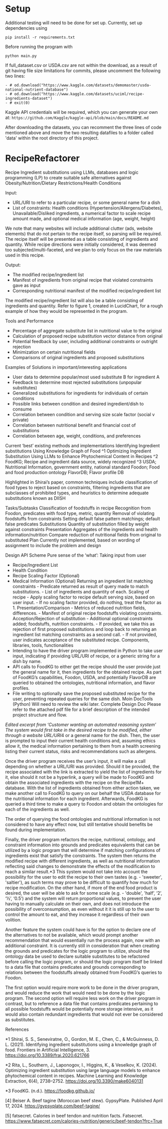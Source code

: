 # Setup
Additional testing will need to be done for set up. Currently, set up dependencies using

`pip install -r requirements.txt`

Before running the program with

`python main.py`

If full_dataset.csv or USDA.csv are not within the download, as a result of git having file size limitations for commits, please uncomment the following two lines:

	- # od.download("https://www.kaggle.com/datasets/demomaster/usda-national-nutrient-database")
    - # od.download("https://www.kaggle.com/datasets/uciml/recipe-ingredients-dataset")
	- # exit(0)

Kaggle API credentials will be required, which you can generate your own at: `https://github.com/Kaggle/kaggle-api/blob/main/docs/README.md`

After downloading the datasets, you can recomment the three lines of code mentioned above and move the two resulting datafiles to a folder called 'data' within the root directory of this project.

# RecipeRefactorer
Recipe Ingredient substitutions using LLMs, databases and logic programming (LP) to create suitable safe alternatives against Obesity/Nutrition/Dietary Restrictions/Health Conditions

Input:
- URL/URI to refer to a particular recipe, or some general name for a dish
- List of constraints: Health conditions (Hypertension/Allergens/Diabetes), Unavailable/Disliked ingredients, a numerical factor to scale recipe amount made, and optional medical information (age, weight, height)

We note that many websites will include additional clutter (ads, website elements) that do not pertain to the recipe itself, so parsing will be required. The recipe itself will be presented as a table consisting of ingredients and quantity. While recipe directions were initially considered, it was deemed too subjected/multi-faceted, and we plan to only focus on the raw materials used in this recipe.

Output:
- The modified recipe/ingredient list
- Manifest of ingredients from original recipe that violated constraints gave as input
- Corresponding nutritional manifest of the modified recipe/ingredient list

The modified recipe/ingredient list will also be a table consisting of ingredients and quantity. Refer to figure 1, created in LucidChart, for a rough example of how they would be represented in the program. 

 Tools and Performance
- Percentage of aggregate substitute list in nutritional value to the original
- Calculation of proposed recipe substitution vector distance from original
- Potential feedback by user, including additional constraints or outright rejection
- Minimization on certain nutritional fields
- Comparisons of original ingredients and proposed substitutions

Examples of Solutions in important/interesting applications
- User data to determine popular/most used substitute B for ingredient A
- Feedback to determine most rejected substitutions (unpopular substitutes)
- Generalized substitutions for ingredients for individuals of certain conditions
- Possible links between condition and desired ingredient/dish to consume
- Correlation between condition and serving size scale factor (social v private)
- Correlation between nutritional benefit and financial cost of substitutions
- Correlation between age, weight, conditions, and preferences

Current ‘best’ existing methods and implementations
Identifying Ingredient substitutions Using Knowledge Graph of Food ^1
Optimizing Ingredient Substitution Using LLMs to Enhance Phytochemical Content in Recipes ^2
FoodKG; Recipe and ingredient data source, widely recognized ^3
USDA; Nutritional Information, government entity, national standard
Foodon; Food and food production ontology
FlavorDB; Flavor profile DB

Highlighted in Shirai’s paper, common techniques include classification of food types to reject based on constraints, filtering ingredients that are subclasses of prohibited types, and heuristics to determine adequate substitutions known as DIISH

Tasks/Subtasks
Classification of foodstuffs in recipe
Recognition from Foodon, predicates with food type, metric, quantity
	Removal of violating foodstuffs from constraints
Setting default false pattern matchings; default false predicates
	Substitutions
Quantity of substitution filled by weight against constraints
	Presentation
Aggregates of the ingredients and health information/nutrition
Compare reduction of nutritional fields from original to substituted
Plan
Currently not implemented, based on wording of assignment to include the problem and design







Design
API Scheme
Pure sense of the ‘what’:
Taking input from user
- Recipe/Ingredient List 
- Health Condition 
- Recipe Scaling Factor (Optional) 
- Medical Information (Optional)
Returning an ingredient list matching constraints
			- Predicate returned as result of query made to match substitutions.
			- List of ingredients and quantity of each.
		Scaling of recipe
			- Apply scaling factor to recipe default serving size, based on user input.
			- If no scaling factor provided, do nothing, treat the factor as 1.
		Presentation/Comparison
			- Metrics of reduced nutrition fields, differences.
			- Manifest of original recipe foodstuffs violating constraints.
		Acception/Rejection of substitution
			- Additional optional constraints added; foodstuffs, nutrition constraints.
			- If provided, we take this as rejection of first proposed substitutions and loop back to returning an ingredient list matching constraints as a second call.
			- If not provided, user indicates acceptance of the substituted recipe.
Components, libraries, tools, functionalities
- Intending to have the driver program implemented in Python to take user input, indicating if providing URL/URI of recipe, or a generic string for a dish by name.
- API calls to FoodKG to either get the recipe should the user provide just the general name for it, then ingredients for the obtained recipe. As part of FoodKG’s capabilities, Foodon, USDA, and potentially FlavorDB are queried to obtained the ontologies, nutritional information, and flavor profiles.
- File writing to optionally save the proposed substituted recipe for the user, preventing repeated queries for the same dish.
Moin DocTools (Python)
Will need to review the wiki later.
Complete Design Doc
Please refer to the attached pdf file for a brief description of the intended project structure and flow.

*Edited excerpt from ‘Customer wanting an automated reasoning system’
The system would first take in the desired recipe to be modified, either through a website URL/URI*4 or a general name for the dish. Then, the user is prompted to input their current health conditions and, assuming ethics allow it, the medical information pertaining to them from a health screening listing their current status, risks and recommendations such as allergens. 

Once the driver program receives the user’s input, it will make a call depending on whether a URL/URI was provided. Should it be provided, the recipe associated with the link is extracted to yield the list of ingredients for it, else should it not be a hyperlink, a query will be made to FoodKG and obtain the associated ingredients with the recipe on the Recipe1M+ database. With the list of ingredients obtained from either action taken, we make another call to FoodKG to query on our behalf the USDA database for the nutritional information for each ingredient. Afterwards, FoodKG is queried a third time to make a query to Foodon and obtain the ontologies for each of the ingredients as well. 

The order of querying the food ontologies and nutritional information is not considered to have any effect now, but still tentative should benefits be found during implementation. 

Finally, the driver program refactors the recipe, nutritional, ontology, and constraint information into grounds and predicates equivalents that can be utilized by a logic program that will determine if matching configurations of ingredients exist that satisfy the constraints. The system then returns the modified recipe with different ingredients, as well as nutritional information reflecting said changes to demonstrate the effects of the modification to reach a similar result.*3 
This system would not take into account the possibility for the user to edit the recipe to their own tastes (e.g. - 'sweeter', 'saltier'), as such terms may prove to be difficult to quantify how much for recipe modification. On the other hand, if more of the end food product is desired, the user will be able to ask for some scale (e.g. - 'double', 'half’, ‘2’, ‘½’, ‘0.5’) and the system will return proportional values, to prevent the user having to manually calculate on their own, and does not introduce the possibility of overconsumption, as even without it it is still up to the user to control the amount to eat, and they increase it regardless of their own volition. 

Another feature the system could have is for the option to declare one of the alternatives to not be available, which would prompt another recommendation that would essentially run the process again, now with an additional constraint.
It is currently still in consideration that when creating the grounds and predicates for the logic program to utilize, should the ontology data be used to declare suitable substitutes to be refactored before calling the logic program, or should the logic program itself be linked to a data file that contains predicates and grounds corresponding to relations between the foodstuffs already obtained from FoodKG’s queries to Foodon. 

The first option would require more work to be done in the driver program, and would reduce the work that would need to be done by the logic program. The second option will require less work on the driver program in contrast, but to reference a data file that contains predicates pertaining to all possible foodstuffs would be potentially more storage intensive, as it would also contain redundant ingredients that would not ever be considered as substitutes.

References

*1 Shirai, S. S., Seneviratne, O., Gordon, M. E., Chen, C., & McGuinness, D. L. (2021). Identifying ingredient substitutions using a knowledge graph of food. Frontiers in Artificial Intelligence, 3. https://doi.org/10.3389/frai.2020.621766

*2 Rita, L., Southern, J., Laponogov, I., Higgins, K., & Veselkov, K. (2024). Optimizing ingredient substitution using large language models to enhance phytochemical content in recipes. Machine Learning and Knowledge Extraction, 6(4), 2738–2752. https://doi.org/10.3390/make6040131

*3 FoodKG. (n.d.). https://foodkg.github.io/

[4] Beiser A. Beef tagine (Moroccan beef stew). GypsyPlate. Published April 17, 2024. https://gypsyplate.com/beef-tagine/


[5] fatsecret. Calories in beef tendon and nutrition facts. Fatsecret. https://www.fatsecret.com/calories-nutrition/generic/beef-tendon?frc=True

